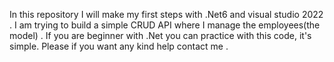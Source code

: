 In this repository I will make my first steps with .Net6 and visual studio 2022 . I am trying to build a simple CRUD API where I manage 
the employees(the model) .
If you are beginner with .Net you can practice with this code, it's simple.
Please if you want any kind help contact me . 